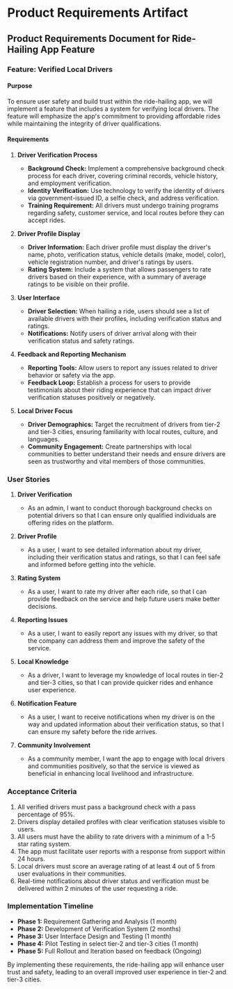 # Product Requirements Artifact

## Product Requirements Document for Ride-Hailing App Feature

### Feature: Verified Local Drivers

#### Purpose
To ensure user safety and build trust within the ride-hailing app, we will implement a feature that includes a system for verifying local drivers. The feature will emphasize the app's commitment to providing affordable rides while maintaining the integrity of driver qualifications.

#### Requirements

1. **Driver Verification Process**
   - **Background Check:** Implement a comprehensive background check process for each driver, covering criminal records, vehicle history, and employment verification.
   - **Identity Verification:** Use technology to verify the identity of drivers via government-issued ID, a selfie check, and address verification.
   - **Training Requirement:** All drivers must undergo training programs regarding safety, customer service, and local routes before they can accept rides.
   
2. **Driver Profile Display**
   - **Driver Information:** Each driver profile must display the driver's name, photo, verification status, vehicle details (make, model, color), vehicle registration number, and driver's ratings by users.
   - **Rating System:** Include a system that allows passengers to rate drivers based on their experience, with a summary of average ratings to be visible on their profile.

3. **User Interface**
   - **Driver Selection:** When hailing a ride, users should see a list of available drivers with their profiles, including verification status and ratings.
   - **Notifications:** Notify users of driver arrival along with their verification status and safety ratings.

4. **Feedback and Reporting Mechanism**
   - **Reporting Tools:** Allow users to report any issues related to driver behavior or safety via the app.
   - **Feedback Loop:** Establish a process for users to provide testimonials about their riding experience that can impact driver verification statuses positively or negatively.

5. **Local Driver Focus**
   - **Driver Demographics:** Target the recruitment of drivers from tier-2 and tier-3 cities, ensuring familiarity with local routes, culture, and languages.
   - **Community Engagement:** Create partnerships with local communities to better understand their needs and ensure drivers are seen as trustworthy and vital members of those communities.

### User Stories

1. **Driver Verification**
   - As an admin, I want to conduct thorough background checks on potential drivers so that I can ensure only qualified individuals are offering rides on the platform.

2. **Driver Profile**
   - As a user, I want to see detailed information about my driver, including their verification status and ratings, so that I can feel safe and informed before getting into the vehicle.

3. **Rating System**
   - As a user, I want to rate my driver after each ride, so that I can provide feedback on the service and help future users make better decisions.

4. **Reporting Issues**
   - As a user, I want to easily report any issues with my driver, so that the company can address them and improve the safety of the service.

5. **Local Knowledge**
   - As a driver, I want to leverage my knowledge of local routes in tier-2 and tier-3 cities, so that I can provide quicker rides and enhance user experience.

6. **Notification Feature**
   - As a user, I want to receive notifications when my driver is on the way and updated information about their verification status, so that I can ensure my safety before the ride arrives.

7. **Community Involvement**
   - As a community member, I want the app to engage with local drivers and communities positively, so that the service is viewed as beneficial in enhancing local livelihood and infrastructure.


### Acceptance Criteria

1. All verified drivers must pass a background check with a pass percentage of 95%.
2. Drivers display detailed profiles with clear verification statuses visible to users.
3. All users must have the ability to rate drivers with a minimum of a 1-5 star rating system.
4. The app must facilitate user reports with a response from support within 24 hours.
5. Local drivers must score an average rating of at least 4 out of 5 from user evaluations in their communities.
6. Real-time notifications about driver status and verification must be delivered within 2 minutes of the user requesting a ride. 

### Implementation Timeline
- **Phase 1:** Requirement Gathering and Analysis (1 month)
- **Phase 2:** Development of Verification System (2 months)
- **Phase 3:** User Interface Design and Testing (1 month)
- **Phase 4:** Pilot Testing in select tier-2 and tier-3 cities (1 month)
- **Phase 5:** Full Rollout and Iteration based on feedback (Ongoing)

By implementing these requirements, the ride-hailing app will enhance user trust and safety, leading to an overall improved user experience in tier-2 and tier-3 cities.